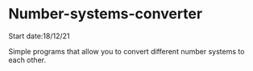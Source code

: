 # Number-systems-converter
Start date:18/12/21


Simple programs that allow you to convert different number systems to each other.
